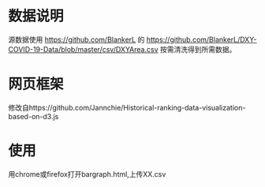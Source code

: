 # 数据说明
源数据使用 https://github.com/BlankerL 的 https://github.com/BlankerL/DXY-COVID-19-Data/blob/master/csv/DXYArea.csv
按需清洗得到所需数据。
# 网页框架
修改自https://github.com/Jannchie/Historical-ranking-data-visualization-based-on-d3.js
# 使用
用chrome或firefox打开bargraph.html,上传XX.csv
